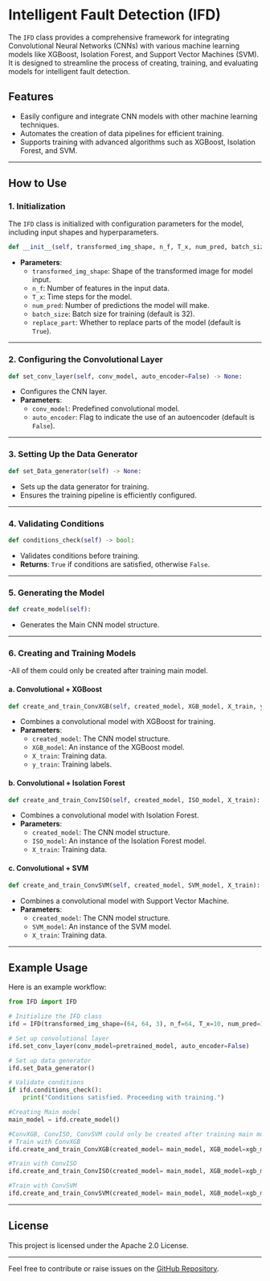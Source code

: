 
# Intelligent Fault Detection (IFD)

The `IFD` class provides a comprehensive framework for integrating Convolutional Neural Networks (CNNs) with various machine learning models like XGBoost, Isolation Forest, and Support Vector Machines (SVM). It is designed to streamline the process of creating, training, and evaluating models for intelligent fault detection.

## Features

- Easily configure and integrate CNN models with other machine learning techniques.
- Automates the creation of data pipelines for efficient training.
- Supports training with advanced algorithms such as XGBoost, Isolation Forest, and SVM.

---

## How to Use

### 1. Initialization
The `IFD` class is initialized with configuration parameters for the model, including input shapes and hyperparameters.

```python
def __init__(self, transformed_img_shape, n_f, T_x, num_pred, batch_size=32, replace_part=True) -> None:
```
- **Parameters**:
  - `transformed_img_shape`: Shape of the transformed image for model input.
  - `n_f`: Number of features in the input data.
  - `T_x`: Time steps for the model.
  - `num_pred`: Number of predictions the model will make.
  - `batch_size`: Batch size for training (default is 32).
  - `replace_part`: Whether to replace parts of the model (default is `True`).

---

### 2. Configuring the Convolutional Layer

```python
def set_conv_layer(self, conv_model, auto_encoder=False) -> None:
```
- Configures the CNN layer.
- **Parameters**:
  - `conv_model`: Predefined convolutional model.
  - `auto_encoder`: Flag to indicate the use of an autoencoder (default is `False`).

---

### 3. Setting Up the Data Generator

```python
def set_Data_generator(self) -> None:
```
- Sets up the data generator for training.
- Ensures the training pipeline is efficiently configured.

---

### 4. Validating Conditions

```python
def conditions_check(self) -> bool:
```
- Validates conditions before training.
- **Returns**: `True` if conditions are satisfied, otherwise `False`.

---

### 5. Generating the Model

```python
def create_model(self):
```
- Generates the Main CNN model structure.

---

### 6. Creating and Training Models
-All of them could only be created after training main model.

#### a. Convolutional + XGBoost

```python
def create_and_train_ConvXGB(self, created_model, XGB_model, X_train, y_train):
```
- Combines a convolutional model with XGBoost for training.
- **Parameters**:
  - `created_model`: The CNN model structure.
  - `XGB_model`: An instance of the XGBoost model.
  - `X_train`: Training data.
  - `y_train`: Training labels.

#### b. Convolutional + Isolation Forest

```python
def create_and_train_ConvISO(self, created_model, ISO_model, X_train):
```
- Combines a convolutional model with Isolation Forest.
- **Parameters**:
  - `created_model`: The CNN model structure.
  - `ISO_model`: An instance of the Isolation Forest model.
  - `X_train`: Training data.

#### c. Convolutional + SVM

```python
def create_and_train_ConvSVM(self, created_model, SVM_model, X_train):
```
- Combines a convolutional model with Support Vector Machine.
- **Parameters**:
  - `created_model`: The CNN model structure.
  - `SVM_model`: An instance of the SVM model.
  - `X_train`: Training data.

---


## Example Usage

Here is an example workflow:

```python
from IFD import IFD

# Initialize the IFD class
ifd = IFD(transformed_img_shape=(64, 64, 3), n_f=64, T_x=10, num_pred=1)

# Set up convolutional layer
ifd.set_conv_layer(conv_model=pretrained_model, auto_encoder=False)

# Set up data generator
ifd.set_Data_generator()

# Validate conditions
if ifd.conditions_check():
    print("Conditions satisfied. Proceeding with training.")

#Creating Main model
main_model = ifd.create_model()

#ConvXGB, ConvISO, ConvSVM could only be created after training main model
# Train with ConvXGB
ifd.create_and_train_ConvXGB(created_model= main_model, XGB_model=xgb_model, X_train=X_train, y_train=y_train)

#Train with ConvISO
ifd.create_and_train_ConvISO(created_model= main_model, XGB_model=xgb_model, X_train=X_train)

#Train with ConvSVM
ifd.create_and_train_ConvSVM(created_model= main_model, XGB_model=xgb_model, X_train=X_train)

```

---

## License

This project is licensed under the Apache 2.0 License.

---

Feel free to contribute or raise issues on the [GitHub Repository](#).
